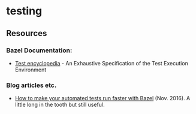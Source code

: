 testing
=======

Resources
---------

### Bazel Documentation:

-   [Test
    encyclopedia](https://docs.bazel.build/versions/master/test-encyclopedia.html) -
    An Exhaustive Specification of the Test Execution Environment

### Blog articles etc.

-   [How to make your automated tests run faster with
    Bazel](https://medium.com/hootsuite-engineering/how-to-make-your-automated-tests-run-faster-with-bazel-3f494bdd2235)
    (Nov. 2016). A little long in the tooth but still useful.
